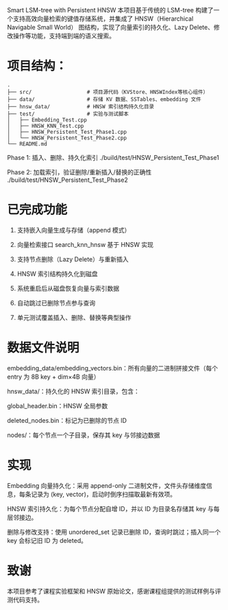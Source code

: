 Smart LSM-tree with Persistent HNSW
本项目基于传统的 LSM-tree 构建了一个支持高效向量检索的键值存储系统，并集成了 HNSW（Hierarchical Navigable Small World） 图结构，实现了向量索引的持久化、Lazy Delete、修改操作等功能，支持端到端的语义搜索。

# 项目结构：
```
.
├── src/                  # 项目源代码（KVStore、HNSWIndex等核心组件）
├── data/                 # 存储 KV 数据、SSTables、embedding 文件
├── hnsw_data/            # HNSW 索引结构持久化目录
├── test/                 # 实验与测试脚本
│   ├── Embedding_Test.cpp
│   ├── HNSW_KNN_Test.cpp
│   ├── HNSW_Persistent_Test_Phase1.cpp
│   └── HNSW_Persistent_Test_Phase2.cpp
└── README.md
```

Phase 1: 插入、删除、持久化索引
./build/test/HNSW_Persistent_Test_Phase1

Phase 2: 加载索引，验证删除/重新插入/替换的正确性
./build/test/HNSW_Persistent_Test_Phase2

# 已完成功能
 1. 支持嵌入向量生成与存储（append 模式）

 2. 向量检索接口 search_knn_hnsw 基于 HNSW 实现

 3. 支持节点删除（Lazy Delete）与重新插入

 4. HNSW 索引结构持久化到磁盘

 5. 系统重启后从磁盘恢复向量与索引数据

 6. 自动跳过已删除节点参与查询

 7. 单元测试覆盖插入、删除、替换等典型操作

# 数据文件说明
embedding_data/embedding_vectors.bin：所有向量的二进制拼接文件（每个 entry 为 8B key + dim×4B 向量）

hnsw_data/：持久化的 HNSW 索引目录，包含：

global_header.bin：HNSW 全局参数

deleted_nodes.bin：标记为已删除的节点 ID

nodes/：每个节点一个子目录，保存其 key 与邻接边数据

# 实现
Embedding 向量持久化：采用 append-only 二进制文件，文件头存储维度信息，每条记录为 (key, vector)，启动时倒序扫描取最新有效项。

HNSW 索引持久化：为每个节点分配自增 ID，并以 ID 为目录名存储其 key 与每层邻接边。

删除与修改支持：使用 unordered_set 记录已删除 ID，查询时跳过；插入同一个 key 会标记旧 ID 为 deleted。

# 致谢
本项目参考了课程实验框架和 HNSW 原始论文，感谢课程组提供的测试样例与评测代码支持。
